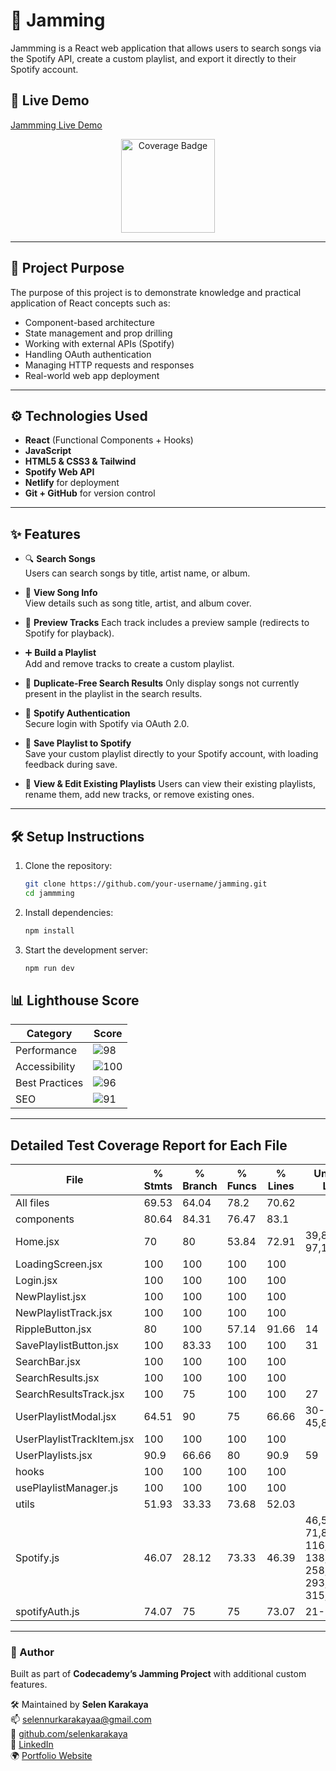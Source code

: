# 🎵 Jamming

Jammming is a React web application that allows users to search songs via the Spotify API, create a custom playlist, and export it directly to their Spotify account.

## 🔗 Live Demo

[Jammming Live Demo](https://spotifyapijamming.netlify.app)

<p align="center">
  <img src="https://codecov.io/gh/selenkarakaya/jamming/branch/main/graph/badge.svg" alt="Coverage Badge" width="150" />
</p>

---

## 📌 Project Purpose

The purpose of this project is to demonstrate knowledge and practical application of React concepts such as:

- Component-based architecture
- State management and prop drilling
- Working with external APIs (Spotify)
- Handling OAuth authentication
- Managing HTTP requests and responses
- Real-world web app deployment

---

## ⚙️ Technologies Used

- **React** (Functional Components + Hooks)
- **JavaScript**
- **HTML5 & CSS3 & Tailwind**
- **Spotify Web API**
- **Netlify** for deployment
- **Git + GitHub** for version control

---

## ✨ Features

- 🔍 **Search Songs**  
  Users can search songs by title, artist name, or album.

- 📄 **View Song Info**  
  View details such as song title, artist, and album cover.

- 🎵 **Preview Tracks**
  Each track includes a preview sample (redirects to Spotify for playback).

- ➕ **Build a Playlist**  
  Add and remove tracks to create a custom playlist.

- 🚫 **Duplicate-Free Search Results**
  Only display songs not currently present in the playlist in the search results.

- 🔐 **Spotify Authentication**  
  Secure login with Spotify via OAuth 2.0.

- 🚀 **Save Playlist to Spotify**  
  Save your custom playlist directly to your Spotify account, with loading feedback during save.

- 📁 **View & Edit Existing Playlists**
  Users can view their existing playlists, rename them, add new tracks, or remove existing ones.

---

## 🛠 Setup Instructions

1. Clone the repository:
   ```bash
   git clone https://github.com/your-username/jamming.git
   cd jammming
   ```
2. Install dependencies:
   ```bash
   npm install
   ```
3. Start the development server:
   ```bash
   npm run dev
   ```

## 📊 Lighthouse Score

| Category       | Score                                                                 |
| -------------- | --------------------------------------------------------------------- |
| Performance    | ![98](https://img.shields.io/badge/Performance-98%25-brightgreen)     |
| Accessibility  | ![100](https://img.shields.io/badge/Accessibility-100%25-brightgreen) |
| Best Practices | ![96](https://img.shields.io/badge/Best_Practices-100%25-brightgreen) |
| SEO            | ![91](https://img.shields.io/badge/SEO-90%25-yellow)                  |

---

## Detailed Test Coverage Report for Each File

| File                      | % Stmts | % Branch | % Funcs | % Lines | Uncovered Line #s                                              |
|---------------------------|---------|----------|---------|---------|----------------------------------------------------------------|
| All files                 | 69.53   | 64.04    | 78.2    | 70.62   |                                                                |
| components                | 80.64   | 84.31    | 76.47   | 83.1    |                                                                |
| Home.jsx                  | 70      | 80       | 53.84   | 72.91   | 39,81-90,95-97,109                                             |
| LoadingScreen.jsx         | 100     | 100      | 100     | 100     |                                                                |
| Login.jsx                 | 100     | 100      | 100     | 100     |                                                                |
| NewPlaylist.jsx           | 100     | 100      | 100     | 100     |                                                                |
| NewPlaylistTrack.jsx      | 100     | 100      | 100     | 100     |                                                                |
| RippleButton.jsx          | 80      | 100      | 57.14   | 91.66   | 14                                                             |
| SavePlaylistButton.jsx    | 100     | 83.33    | 100     | 100     | 31                                                             |
| SearchBar.jsx             | 100     | 100      | 100     | 100     |                                                                |
| SearchResults.jsx         | 100     | 100      | 100     | 100     |                                                                |
| SearchResultsTrack.jsx    | 100     | 75       | 100     | 100     | 27                                                             |
| UserPlaylistModal.jsx     | 64.51   | 90       | 75      | 66.66   | 30-31,38-45,85                                                 |
| UserPlaylistTrackItem.jsx | 100     | 100      | 100     | 100     |                                                                |
| UserPlaylists.jsx         | 90.9    | 66.66    | 80      | 90.9    | 59                                                             |
| hooks                     | 100     | 100      | 100     | 100     |                                                                |
| usePlaylistManager.js     | 100     | 100      | 100     | 100     |                                                                |
| utils                     | 51.93   | 33.33    | 73.68   | 52.03   |                                                                |
| Spotify.js                | 46.07   | 28.12    | 73.33   | 46.39   | 46,59-71,81,108-116,133-138,178-258,282,291-293,305-315,355-358|
| spotifyAuth.js            | 74.07   | 75       | 75      | 73.07   | 21-24,49-51                                                    |
 ---
### 👤 Author

Built as part of **Codecademy’s Jamming Project** with additional custom features.

🛠 Maintained by **Selen Karakaya**  
📫 [selennurkarakayaa@gmail.com](mailto:selennurkarakayaa@gmail.com)  
🐙 [github.com/selenkarakaya](https://github.com/selenkarakaya)  
📌 [LinkedIn](https://www.linkedin.com/in/selenkarakaya/)  
🌍 [Portfolio Website](https://selenkarakaya.netlify.app/)
